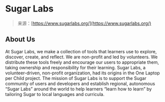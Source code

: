 <!--yml
category: 未分类
date: 2024-05-27 14:40:42
-->

# Sugar Labs

> 来源：[https://www.sugarlabs.org/](https://www.sugarlabs.org/)

## About Us

At Sugar Labs, we make a collection of tools that learners use to explore, discover, create, and reflect. We are non-profit and led by volunteers. We distribute these tools freely and encourage our users to appropriate them, taking ownership and responsibility for their learning. Sugar Labs, a volunteer-driven, non-profit organization, had its origins in the One Laptop per Child project. The mission of Sugar Labs is to support the Sugar community of users and developers and establish regional, autonomous “Sugar Labs” around the world to help learners “learn how to learn” by tailoring Sugar to local languages and curricula.
